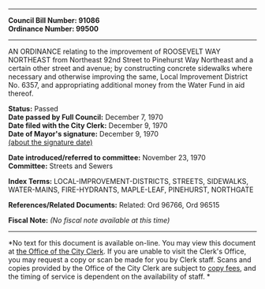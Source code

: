 * * * * *  
  
**Council Bill Number: [](#h0)[](#h2)91086**   
**Ordinance Number: 99500**  
  
* * * * *  
  
AN ORDINANCE relating to the improvement of ROOSEVELT WAY NORTHEAST from Northeast 92nd Street to Pinehurst Way Northeast and a certain other street and avenue; by constructing concrete sidewalks where necessary and otherwise improving the same, Local Improvement District No. 6357, and appropriating additional money from the Water Fund in aid thereof.  
  
**Status:** Passed   
**Date passed by Full Council:** December 7, 1970   
**Date filed with the City Clerk:** December 9, 1970   
**Date of Mayor's signature:** December 9, 1970   
[(about the signature date)](/~public/approvaldate.htm)   
  
  
**Date introduced/referred to committee:** November 23, 1970   
**Committee:** Streets and Sewers   
  
**Index Terms:** LOCAL-IMPROVEMENT-DISTRICTS, STREETS, SIDEWALKS, WATER-MAINS, FIRE-HYDRANTS, MAPLE-LEAF, PINEHURST, NORTHGATE  
  
**References/Related Documents:** Related: Ord 96766, Ord 96515  
  
**Fiscal Note:** *(No fiscal note available at this time)*  
  
* * * * *  
  
*No text for this document is available on-line. You may view this document at [the Office of the City Clerk](http://www.seattle.gov/leg/clerk/contactUs.htm). If you are unable to visit the Clerk's Office, you may request a copy or scan be made for you by Clerk staff. Scans and copies provided by the Office of the City Clerk are subject to [copy fees](http://clerk.seattle.gov/~public/clerkfees.htm), and the timing of service is dependent on the availability of staff. *  
  
  

